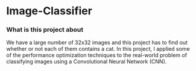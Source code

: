 # Image-Classifier

### What is this project about 

We have a large number of 32x32 images and this project has to find out whether or not each of them contains a cat. In this project, I applied some of the performance optimization techniques to the real-world problem of classifying images using a Convolutional Neural Network (CNN).

